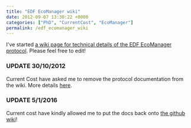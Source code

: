 ```yaml
---
title: "EDF EcoManager wiki"
date: 2012-09-07 13:30:22 +0000
categories: ["PhD", "CurrentCost", "EcoManager"]
permalink: /edf_ecomanager_wiki
---
```

I've started [a wiki page for technical details of the EDF EcoManager
protocol](https://github.com/JackKelly/rfm_edf_ecomanager/wiki/Technical-details-of-the-EDF-EcoManager-and-accessories).
Please feel free to edit!

### UPDATE 30/10/2012

Current Cost have asked me to remove the protocol documentation from the
wiki. More details [here](/deleted_current_cost_protocol_documents).

### UPDATE 5/1/2016

Current cost have kindly allowed me to put the docs back onto [the
github wiki](https://github.com/JackKelly/rfm_edf_ecomanager/wiki/)!

